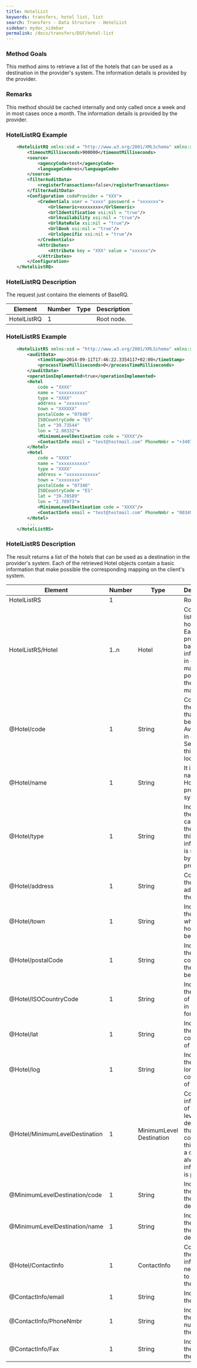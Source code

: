 ```yaml
---
title: HotelList
keywords: transfers, hotel list, list
search: Transfers - Data Structure - HotelList
sidebar: mydoc_sidebar
permalink: /docs/transfers/DSF/hotel-list
---
```



### Method Goals


This method aims to retrieve a list of the hotels that can be used as a
destination in the provider's system. The information details is
provided by the provider.



### Remarks


This method should be cached internally and only called once a week and
in most cases once a month. The information details is provided by the
provider.



### HotelListRQ Example


~~~xml
    <HotelListRQ xmlns:xsd = "http://www.w3.org/2001/XMLSchema" xmlns:xsi = "http://www.w3.org/2001/XMLSchema-instance">
        <timeoutMilliseconds>900000</timeoutMilliseconds>
        <source>
            <agencyCode>test</agencyCode>
            <languageCode>es</languageCode>
        </source>
        <filterAuditData>
            <registerTransactions>false</registerTransactions>
        </filterAuditData>
        <Configuration codeProvider = "XXX">
            <Credentials user = "xxxx" password = "xxxxxxx">
                <UrlGeneric>xxxxxxxx</UrlGeneric>
                <UrlIdentification xsi:nil = "true"/>
                <UrlAvailability xsi:nil = "true"/>
                <UrlRateRule xsi:nil = "true"/>
                <UrlBook xsi:nil = "true"/>
                <UrlsSpecific xsi:nil = "true"/>
            </Credentials>
            <Attributes>
                <Attribute key = "XXX" value = "xxxxxx"/>
            </Attributes>
        </Configuration>
    </HotelListRQ>
~~~


### HotelListRQ Description


The request just contains the elements of BaseRQ.

| **Element**		| **Number**	| **Type**	| **Description**		|
| --------------------- | ------------- | ------------- | ----------------------------- |
| HotelListRQ        	| 1           	|		| Root node.			|



### HotelListRS Example


~~~xml
    <HotelListRS xmlns:xsd = "http://www.w3.org/2001/XMLSchema" xmlns:xsi = "http://www.w3.org/2001/XMLSchema-instance">
        <auditData>
            <timeStamp>2014-09-11T17:46:22.3354117+02:00</timeStamp>
            <processTimeMilliseconds>0</processTimeMilliseconds>
        </auditData>
        <operationImplemented>true</operationImplemented>
        <Hotel
            code = "XXXX"
            name = "xxxxxxxxxx"
            type = "XXXX"
            address = "xxxxxxxx"
            town = "XXXXXX"
            postalCode = "07840"
            ISOCountryCode = "ES"
            lat = "39.73544"
            lon = "2.80332">
            <MinimumLevelDestination code = "XXXX"/>
            <ContactInfo email = "test@testmail.com" PhoneNmbr = "+34971249625" Fax = "+34971810719"/>
        </Hotel>
        <Hotel
            code = "XXXX"
            name = "xxxxxxxxxxx"
            type = "XXXX"
            address = "xxxxxxxxxxxx"
            town = "xxxxxxxx"
            postalCode = "07340"
            ISOCountryCode = "ES"
            lat = "39.70589"
            lon = "2.78973">
            <MinimumLevelDestination code = "XXXX"/>
            <ContactInfo email = "test@testmail.com" PhoneNmbr = "0034971762343" Fax = "0034971532645"/>
        </Hotel>
        ...
    </HotelListRS>
~~~


### HotelListRS Description


The result returns a list of the hotels that can be used as a
destination in the provider's system. Each of the retrieved Hotel
objects contain a basic information that make possible the corresponding
mapping on the client's system.



| **Element**				| **Number**	| **Type**	| **Description**						|
| ------------------------------------- | ------------- | ------------- | ------------------------------------------------------------- |
| HotelListRS 				| 1            	|		| Root Node.							|
| HotelListRS/Hotel			| 1..n		| Hotel    	| Contains a list of hotels. Each hotel provides a basic information in order to make possible the mapping.	|
| @Hotel/code 				| 1  		| String   	| Contains the code that must be used in Availability in order to Search for this location.	|
| @Hotel/name 				| 1  		| String   	| It is the full name of the Hotel in the provider's system.	|
| @Hotel/type 				| 1  		| String   	| Indicates the category of the hotel. this information is specified by the provider.	|
| @Hotel/address			| 1  		| String   	| Contains the full address of the hotel. 			|
| @Hotel/town 				| 1  		| String   	| Indicates the town where the hotel belongs.			|
| @Hotel/postalCode			| 1  		| String   	| Indicates the postal code where the hotel belongs.		|
| @Hotel/ISOCountryCode			| 1  		| String   	| Indicates the country of the hotel in ISO format.		|
| @Hotel/lat  				| 1  		| String   	| Indicates the latitude coordinate of the hotel.		|
| @Hotel/log  				| 1  		| String   	| Indicates the longitude coordinate of the hotel.		|
| @Hotel/MinimumLevelDestination	| 1  		| MinimumLevel Destination | Contains information of the lower level destination that contains this hotel as a child. Not always this information is provided.	|
| @MinimumLevelDestination/code		| 1  		| String   	| Indicates the code of the destination.			|
| @MinimumLevelDestination/name		| 1  		| String   	| Indicates the name of the destination.			|
| @Hotel/ContactInfo			| 1  		| ContactInfo	| Contains the information necessary to contact the hotel.	|
| @ContactInfo/email			| 1  		| String   	| Indicates the email.						|
| @ContactInfo/PhoneNmbr		| 1  		| String   	| Indicates the phone number of the hotel.			|
| @ContactInfo/Fax			| 1  		| String   	| Indicates the fax of the hotel.				|
                         

